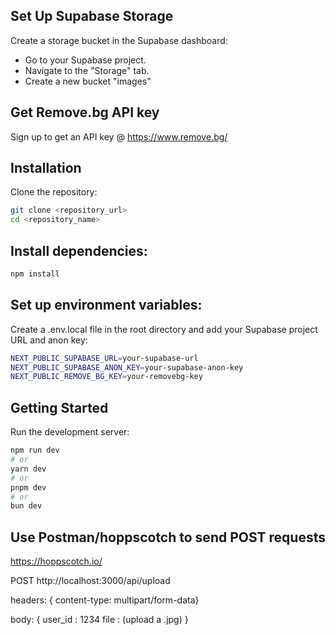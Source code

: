 ## Set Up Supabase Storage
Create a storage bucket in the Supabase dashboard:
- Go to your Supabase project.
- Navigate to the "Storage" tab.
- Create a new bucket "images"

## Get Remove.bg API key
Sign up to get an API key @ https://www.remove.bg/

## Installation
Clone the repository:
```bash
git clone <repository_url>
cd <repository_name>
```

## Install dependencies:
```bash
npm install
```

## Set up environment variables: 
Create a .env.local file in the root directory and add your Supabase project URL and anon key:
```bash
NEXT_PUBLIC_SUPABASE_URL=your-supabase-url
NEXT_PUBLIC_SUPABASE_ANON_KEY=your-supabase-anon-key
NEXT_PUBLIC_REMOVE_BG_KEY=your-removebg-key
```
## Getting Started

Run the development server:

```bash
npm run dev
# or
yarn dev
# or
pnpm dev
# or
bun dev
```

## Use Postman/hoppscotch to send POST requests
https://hoppscotch.io/

POST http://localhost:3000/api/upload

headers: {
content-type: multipart/form-data}

body: {
    user_id : 1234
    file : (upload a .jpg)
}



